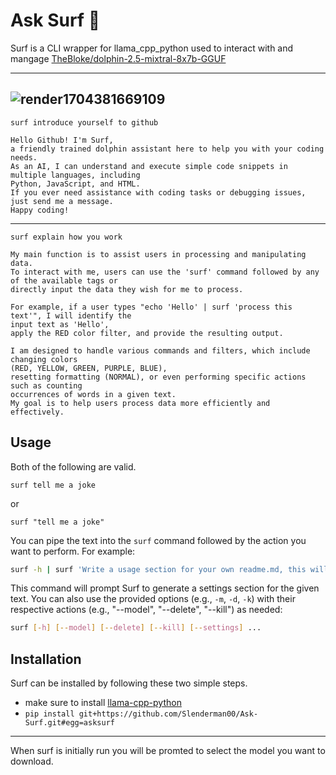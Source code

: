   
# Ask Surf 🐬

Surf is a CLI wrapper for llama_cpp_python used to interact with and mangage [TheBloke/dolphin-2.5-mixtral-8x7b-GGUF](https://huggingface.co/TheBloke/dolphin-2.5-mixtral-8x7b-GGUF)

---
![render1704381669109](https://github.com/Slenderman00/Ask-Surf/assets/24755365/636597bc-cc46-4038-8d09-030b4e3bc451)
---


```
surf introduce yourself to github
```

```
Hello Github! I'm Surf, 
a friendly trained dolphin assistant here to help you with your coding needs. 
As an AI, I can understand and execute simple code snippets in multiple languages, including 
Python, JavaScript, and HTML. 
If you ever need assistance with coding tasks or debugging issues, just send me a message. 
Happy coding!
```
---

```
surf explain how you work
```

```
My main function is to assist users in processing and manipulating data. 
To interact with me, users can use the 'surf' command followed by any of the available tags or 
directly input the data they wish for me to process.

For example, if a user types "echo 'Hello' | surf 'process this text'", I will identify the 
input text as 'Hello', 
apply the RED color filter, and provide the resulting output.

I am designed to handle various commands and filters, which include changing colors 
(RED, YELLOW, GREEN, PURPLE, BLUE), 
resetting formatting (NORMAL), or even performing specific actions such as counting 
occurrences of words in a given text. 
My goal is to help users process data more efficiently and effectively.
```


## Usage

Both of the following are valid.
```
surf tell me a joke
```
or
```
surf "tell me a joke"
```
You can pipe the text into the `surf` command followed by the action you want to perform. For example:

```bash
surf -h | surf 'Write a usage section for your own readme.md, this will be piped' > usage.md
```

This command will prompt Surf to generate a settings section for the given text. You can also use the provided options (e.g., `-m`, `-d`, `-k`) with their respective actions (e.g., "--model", "--delete", "--kill") as needed:

```bash
surf [-h] [--model] [--delete] [--kill] [--settings] ...
```


## Installation

Surf can be installed by following these two simple steps.

- make sure to install [llama-cpp-python](https://github.com/abetlen/llama-cpp-python)
- ```pip install git+https://github.com/Slenderman00/Ask-Surf.git#egg=asksurf ```

---
When surf is initially run you will be promted to select the model you want to download.
